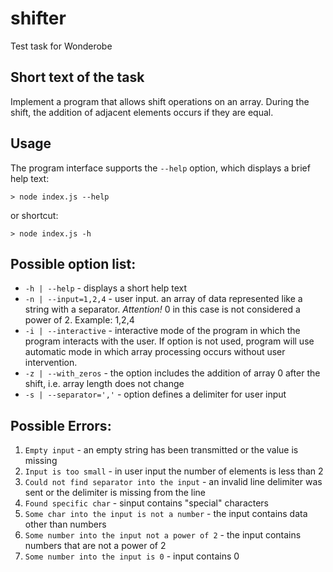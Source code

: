 # shifter

Test task for Wonderobe

## Short text of the task

Implement a program that allows shift operations on an array. During the shift,
the addition of adjacent elements occurs if they are equal.

## Usage

The program interface supports the `--help` option, which displays a brief help text:

``` shell
> node index.js --help
```

or shortcut:

``` shell
> node index.js -h
```

## Possible option list:

* `-h | --help` - displays a short help text
* `-n | --input=1,2,4` - user input. an array of data represented like a string
   with a separator. *Attention!* 0 in this case is not considered a power of 2.
   Example: 1,2,4
* `-i | --interactive` - interactive mode of the program in which the program
  interacts with the user. If option is not used, program will use automatic
  mode in which array processing occurs without user intervention.
* `-z | --with_zeros` - the option includes the addition of array 0 after the shift, i.e. array length does not change
* `-s | --separator=','` - option defines a delimiter for user input
            
## Possible Errors: 

1. `Empty input` - an empty string has been transmitted or the value is missing
2. `Input is too small` - in user input the number of elements is less than 2
3. `Could not find separator into the input` - an invalid line delimiter was sent or the delimiter is missing from the line
4. `Found specific char` - sinput contains "special" characters
5. `Some char into the input is not a number` - the input contains data other than numbers
6. `Some number into the input not a power of 2` - the input contains numbers that are not a power of 2
7. `Some number into the input is 0` - input contains 0
